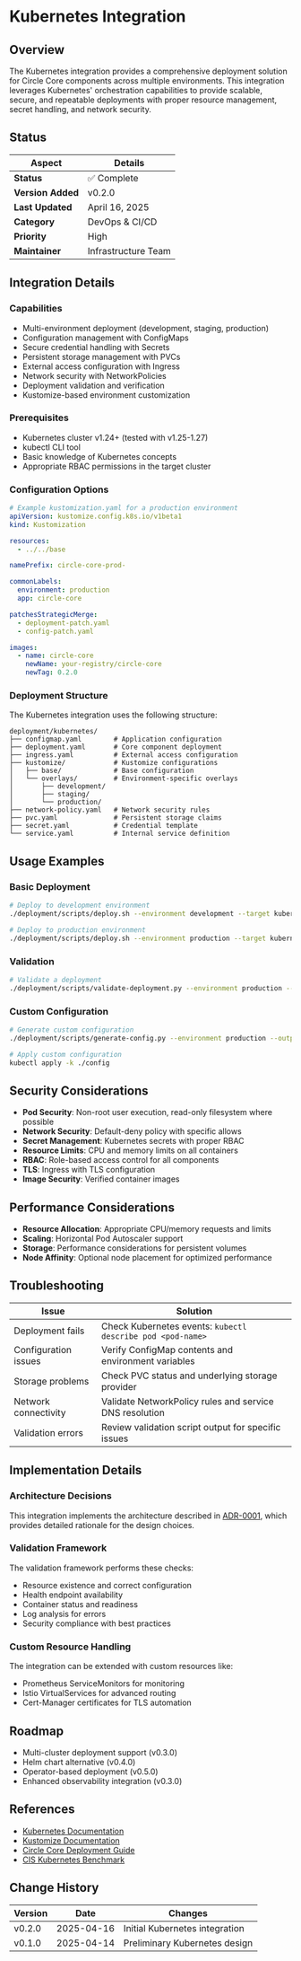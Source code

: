 # Kubernetes Integration

## Overview

The Kubernetes integration provides a comprehensive deployment solution for Circle Core components across multiple environments. This integration leverages Kubernetes' orchestration capabilities to provide scalable, secure, and repeatable deployments with proper resource management, secret handling, and network security.

## Status

| Aspect | Details |
|--------|---------|
| **Status** | ✅ Complete |
| **Version Added** | v0.2.0 |
| **Last Updated** | April 16, 2025 |
| **Category** | DevOps & CI/CD |
| **Priority** | High |
| **Maintainer** | Infrastructure Team |

## Integration Details

### Capabilities

* Multi-environment deployment (development, staging, production)
* Configuration management with ConfigMaps
* Secure credential handling with Secrets
* Persistent storage management with PVCs
* External access configuration with Ingress
* Network security with NetworkPolicies
* Deployment validation and verification
* Kustomize-based environment customization

### Prerequisites

* Kubernetes cluster v1.24+ (tested with v1.25-1.27)
* kubectl CLI tool
* Basic knowledge of Kubernetes concepts
* Appropriate RBAC permissions in the target cluster

### Configuration Options

```yaml
# Example kustomization.yaml for a production environment
apiVersion: kustomize.config.k8s.io/v1beta1
kind: Kustomization

resources:
  - ../../base

namePrefix: circle-core-prod-

commonLabels:
  environment: production
  app: circle-core

patchesStrategicMerge:
  - deployment-patch.yaml
  - config-patch.yaml

images:
  - name: circle-core
    newName: your-registry/circle-core
    newTag: 0.2.0
```

### Deployment Structure

The Kubernetes integration uses the following structure:

```
deployment/kubernetes/
├── configmap.yaml        # Application configuration
├── deployment.yaml       # Core component deployment
├── ingress.yaml          # External access configuration
├── kustomize/            # Kustomize configurations
│   ├── base/             # Base configuration
│   └── overlays/         # Environment-specific overlays
│       ├── development/
│       ├── staging/
│       └── production/
├── network-policy.yaml   # Network security rules
├── pvc.yaml              # Persistent storage claims
├── secret.yaml           # Credential template
└── service.yaml          # Internal service definition
```

## Usage Examples

### Basic Deployment

```bash
# Deploy to development environment
./deployment/scripts/deploy.sh --environment development --target kubernetes

# Deploy to production environment
./deployment/scripts/deploy.sh --environment production --target kubernetes
```

### Validation

```bash
# Validate a deployment
./deployment/scripts/validate-deployment.py --environment production --target kubernetes
```

### Custom Configuration

```bash
# Generate custom configuration
./deployment/scripts/generate-config.py --environment production --output-dir ./config

# Apply custom configuration
kubectl apply -k ./config
```

## Security Considerations

* **Pod Security**: Non-root user execution, read-only filesystem where possible
* **Network Security**: Default-deny policy with specific allows
* **Secret Management**: Kubernetes secrets with proper RBAC
* **Resource Limits**: CPU and memory limits on all containers
* **RBAC**: Role-based access control for all components
* **TLS**: Ingress with TLS configuration
* **Image Security**: Verified container images

## Performance Considerations

* **Resource Allocation**: Appropriate CPU/memory requests and limits
* **Scaling**: Horizontal Pod Autoscaler support
* **Storage**: Performance considerations for persistent volumes
* **Node Affinity**: Optional node placement for optimized performance

## Troubleshooting

| Issue | Solution |
|-------|----------|
| Deployment fails | Check Kubernetes events: `kubectl describe pod <pod-name>` |
| Configuration issues | Verify ConfigMap contents and environment variables |
| Storage problems | Check PVC status and underlying storage provider |
| Network connectivity | Validate NetworkPolicy rules and service DNS resolution |
| Validation errors | Review validation script output for specific issues |

## Implementation Details

### Architecture Decisions

This integration implements the architecture described in [ADR-0001](architecture/decisions/0001-kubernetes-deployment-architecture.md), which provides detailed rationale for the design choices.

### Validation Framework

The validation framework performs these checks:
* Resource existence and correct configuration
* Health endpoint availability
* Container status and readiness
* Log analysis for errors
* Security compliance with best practices

### Custom Resource Handling

The integration can be extended with custom resources like:
* Prometheus ServiceMonitors for monitoring
* Istio VirtualServices for advanced routing
* Cert-Manager certificates for TLS automation

## Roadmap

* Multi-cluster deployment support (v0.3.0)
* Helm chart alternative (v0.4.0)
* Operator-based deployment (v0.5.0)
* Enhanced observability integration (v0.3.0)

## References

* [Kubernetes Documentation](https://kubernetes.io/docs/home/)
* [Kustomize Documentation](https://kubectl.docs.kubernetes.io/guides/introduction/kustomize/)
* [Circle Core Deployment Guide](../guides/kubernetes-deployment.md)
* [CIS Kubernetes Benchmark](https://www.cisecurity.org/benchmark/kubernetes/)

## Change History

| Version | Date | Changes |
|---------|------|---------|
| v0.2.0 | 2025-04-16 | Initial Kubernetes integration |
| v0.1.0 | 2025-04-14 | Preliminary Kubernetes design |
